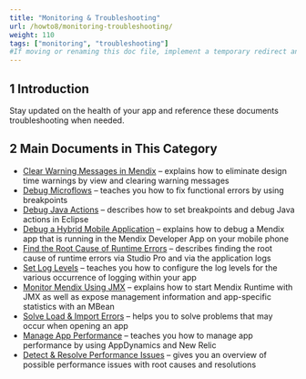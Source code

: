 ```yaml
---
title: "Monitoring & Troubleshooting"
url: /howto8/monitoring-troubleshooting/
weight: 110
tags: ["monitoring", "troubleshooting"]
#If moving or renaming this doc file, implement a temporary redirect and let the respective team know they should update the URL in the product. See Mapping to Products for more details.
---
```


## 1 Introduction

Stay updated on the health of your app and reference these documents troubleshooting when needed.

## 2 Main Documents in This Category

* [Clear Warning Messages in Mendix](clear-warning-messages) – explains how to eliminate design time warnings by view and clearing warning messages
* [Debug Microflows](debug-microflows) – teaches you how to fix functional errors by using breakpoints
* [Debug Java Actions](debug-java-actions) – describes how to set breakpoints and debug Java actions in Eclipse
* [Debug a Hybrid Mobile Application](debug-a-hybrid-mobile-application) – explains how to debug a Mendix app that is running in the Mendix Developer App on your mobile phone
* [Find the Root Cause of Runtime Errors](finding-the-root-cause-of-runtime-errors) – describes finding the root cause of runtime errors via Studio Pro and via the application logs
* [Set Log Levels](log-levels) – teaches you how to configure the log levels for the various occurrence of logging within your app
* [Monitor Mendix Using JMX](monitoring-mendix-using-jmx) – explains how to start Mendix Runtime with JMX as well as expose management information and app-specific statistics with an MBean
* [Solve Load & Import Errors](solving-load-and-import-errors) – helps you to solve problems that may occur when opening an app
* [Manage App Performance](manage-app-performance) – teaches you how to manage app performance by using AppDynamics and New Relic
* [Detect & Resolve Performance Issues](detect-and-resolve-performance-issues) – gives you an overview of possible performance issues with root causes and resolutions

